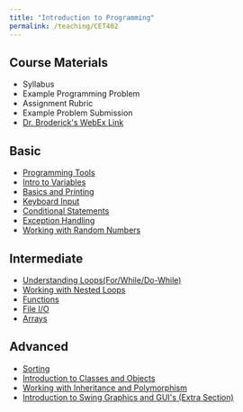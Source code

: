 ```yaml
---
title: "Introduction to Programming"
permalink: /teaching/CET402
---
```



## Course Materials
* Syllabus
* Example Programming Problem
* Assignment Rubric
* Example Problem Submission
* [Dr. Broderick's WebEx Link](https://ccsu.webex.com/join/broderick)  

## Basic
* [Programming Tools](/teaching/CET402_01)  
* [Intro to Variables](/teaching/CET402_02)  
* [Basics and Printing](/teaching/CET402_03)  
* [Keyboard Input](/teaching/CET402_04)  
* [Conditional Statements](/teaching/CET402_05)  
* [Exception Handling](/teaching/CET402_06)  
* [Working with Random Numbers](/teaching/CET402_07)  

## Intermediate
* [Understanding Loops(For/While/Do-While)](/teaching/CET402_08)  
* [Working with Nested Loops](/teaching/CET402_09)  
* [Functions](/teaching/CET402_10)  
* [File I/O](/teaching/CET402_11)  
* [Arrays](/teaching/CET402_12)  

## Advanced
* [Sorting](/teaching/CET402_13)  
* [Introduction to Classes and Objects](/teaching/CET402_14)  
* [Working with Inheritance and Polymorphism](/teaching/CET402_15)  
* [Introduction to Swing Graphics and GUI's (Extra Section)](/teaching/CET402_16)  
